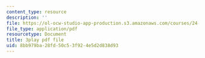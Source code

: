 ```yaml
---
content_type: resource
description: ''
file: https://ol-ocw-studio-app-production.s3.amazonaws.com/courses/24-908-creole-language-and-caribbean-identities-spring-2017/8bb979ba28fd50c53f924e5d2d838d93_w-zdunIsHUU.pdf
file_type: application/pdf
resourcetype: Document
title: 3play pdf file
uid: 8bb979ba-28fd-50c5-3f92-4e5d2d838d93
---
```

